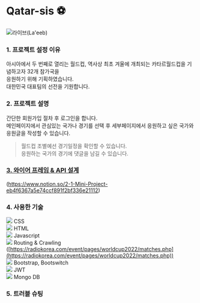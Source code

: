 # Qatar-sis ⚽
![라이브(La'eeb)](https://w.namu.la/s/49453bddebf913628d757ba302ac0e601d3377afb6f07b13ea001761aec4c4fbffff35c9da2016e975419c0ed1c03d011545c82b35144a99330aeea652656dfa0e5bd6b17f59268f65054f31ae40116dce4981a60755e5fe66b80c0c36feb522ae18d7383658819cf9c8a15171c7e237)
### 1. 프로젝트 설정 이유
  아시아에서 두 번째로 열리는 월드컵, 역사상 최초 겨울에 개최되는 카타르월드컵을 기념하고자 32개 참가국을  
  응원하기 위해 기획하였습니다.  
  대한민국 대표팀의 선전을 기원합니다.


### 2. 프로젝트 설명
  간단한 회원가입 절차 후 로그인을 합니다.   
  메인페이지에서 관심있는 국가나 경기를 선택 후 세부페이지에서 응원하고 싶은 국가와 응원글을 작성할 수 있습니다.

> 월드컵 조별예선 경기일정을 확인할 수 있습니다.  
> 응원하는 국가의 경기에 댓글을 남길 수 있습니다.


### [3. 와이어 프레임 & API 설계](https://www.notion.so/2-1-Mini-Project-eb4f6367a5e74ccf891f2bf336e21112)
(https://www.notion.so/2-1-Mini-Project-eb4f6367a5e74ccf891f2bf336e21112)



### 4. 사용한 기술

![](https://img.shields.io/badge/CSS3-1572B6?style=flat-square&logo=CSS3&logoColor=white) CSS
<br>
![](https://img.shields.io/badge/HTML5-E34F26?style=flat-square&logo=HTML5&logoColor=white) HTML
<br>
![](https://img.shields.io/badge/Javascript-F7DF1E?style=flat-square&logo=JavaScript&logoColor=black) Javascript
<br>
![](https://img.shields.io/badge/Python-3776AB?style=flat-square&logo=Python&logoColor=white) Routing & Crawling ([https://radiokorea.com/event/pages/worldcup2022/matches.php](https://radiokorea.com/event/pages/worldcup2022/matches.php)) 
<br>
![](https://img.shields.io/badge/Bootstrap-7952B3?style=flat-square&logo=Bootstrap&logoColor=black) Bootstrap, Bootswitch
<br>
![](https://img.shields.io/badge/Flask-000000?style=flat-square&logo=Flask&logoColor=white) JWT 
<br>
![](https://img.shields.io/badge/MongoDB-47A248?style=flat-square&logo=MongoDB&logoColor=white) Mongo DB   
  
     
    
  

 ### 5. 트러블 슈팅






